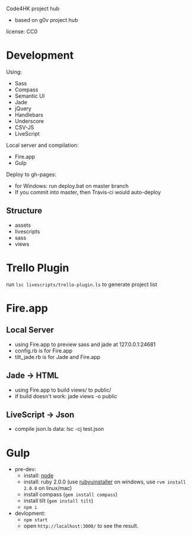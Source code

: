 Code4HK project hub
- based on g0v project hub

license: CC0

Development
============

Using:
* Sass
* Compass
* Semantic UI
* Jade
* jQuery
* Handlebars
* Underscore
* CSV-JS
* LiveScript

Local server and compilation:
* Fire.app
* Gulp

Deploy to gh-pages:
* for Windows: run deploy.bat on master branch
* If you commit into master, then Travis-ci would auto-deploy

Structure
------------
* assets
* livescripts
* sass
* views

Trello Plugin
=============
run `lsc livescripts/trello-plugin.ls` to generate project list

Fire.app
============

Local Server
------------
* using Fire.app to preview sass and jade at 127.0.0.1:24681
* config.rb is for Fire.app
* tilt_jade.rb is for Jade and Fire.app

Jade -> HTML
------------
* using Fire.app to build views/ to public/
* if build doesn't work: jade views -o public

LiveScript -> Json
------------
* compile json.ls data: lsc -cj test.json

Gulp
============

* pre-dev:
    * install: [node](http://nodejs.org/)
    * install: ruby 2.0.0 (use [rubyuinstaller](http://rubyinstaller.org) on windows, use `rvm install 2.0.0` on linux/mac)
    * install compass (`gem install compass`)
    * install tilt (`gem install tilt`)
    * `npm i`
* devlopment:
    * `npm start`
    * open `http://localhost:3000/` to see the result.
